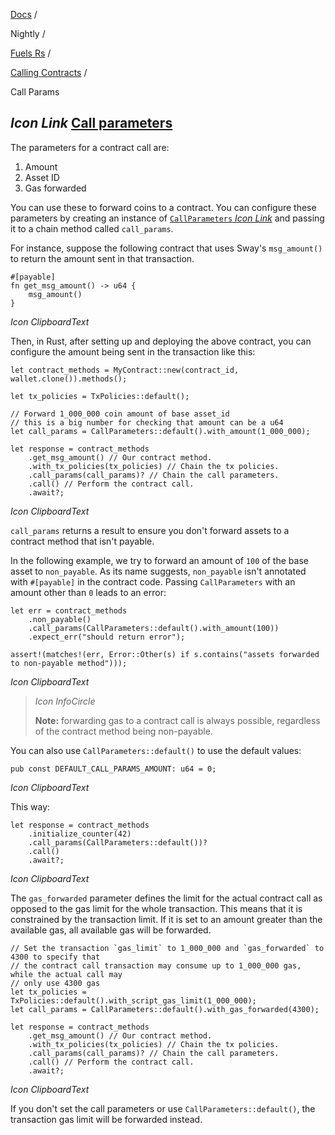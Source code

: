 [Docs](https://docs.fuel.network/) /

Nightly  /

[Fuels Rs](https://docs.fuel.network/docs/nightly/fuels-rs/) /

[Calling Contracts](https://docs.fuel.network/docs/nightly/fuels-rs/calling-contracts/) /

Call Params

## _Icon Link_ [Call parameters](https://docs.fuel.network/docs/nightly/fuels-rs/calling-contracts/call-params/\#call-parameters)

The parameters for a contract call are:

1. Amount
2. Asset ID
3. Gas forwarded

You can use these to forward coins to a contract. You can configure these parameters by creating an instance of [`CallParameters` _Icon Link_](https://docs.rs/fuels/latest/fuels/programs/calls/struct.CallParameters.html) and passing it to a chain method called `call_params`.

For instance, suppose the following contract that uses Sway's `msg_amount()` to return the amount sent in that transaction.

```fuel_Box fuel_Box-idXKMmm-css
#[payable]
fn get_msg_amount() -> u64 {
    msg_amount()
}
```

_Icon ClipboardText_

Then, in Rust, after setting up and deploying the above contract, you can configure the amount being sent in the transaction like this:

```fuel_Box fuel_Box-idXKMmm-css
let contract_methods = MyContract::new(contract_id, wallet.clone()).methods();

let tx_policies = TxPolicies::default();

// Forward 1_000_000 coin amount of base asset_id
// this is a big number for checking that amount can be a u64
let call_params = CallParameters::default().with_amount(1_000_000);

let response = contract_methods
    .get_msg_amount() // Our contract method.
    .with_tx_policies(tx_policies) // Chain the tx policies.
    .call_params(call_params)? // Chain the call parameters.
    .call() // Perform the contract call.
    .await?;
```

_Icon ClipboardText_

`call_params` returns a result to ensure you don't forward assets to a contract method that isn't payable.

In the following example, we try to forward an amount of `100` of the base asset to `non_payable`. As its name suggests, `non_payable` isn't annotated with `#[payable]` in the contract code. Passing `CallParameters` with an amount other than `0` leads to an error:

```fuel_Box fuel_Box-idXKMmm-css
let err = contract_methods
    .non_payable()
    .call_params(CallParameters::default().with_amount(100))
    .expect_err("should return error");

assert!(matches!(err, Error::Other(s) if s.contains("assets forwarded to non-payable method")));
```

_Icon ClipboardText_

> _Icon InfoCircle_
>
> **Note:** forwarding gas to a contract call is always possible, regardless of the contract method being non-payable.

You can also use `CallParameters::default()` to use the default values:

```fuel_Box fuel_Box-idXKMmm-css
pub const DEFAULT_CALL_PARAMS_AMOUNT: u64 = 0;
```

_Icon ClipboardText_

This way:

```fuel_Box fuel_Box-idXKMmm-css
let response = contract_methods
    .initialize_counter(42)
    .call_params(CallParameters::default())?
    .call()
    .await?;
```

_Icon ClipboardText_

The `gas_forwarded` parameter defines the limit for the actual contract call as opposed to the gas limit for the whole transaction. This means that it is constrained by the transaction limit. If it is set to an amount greater than the available gas, all available gas will be forwarded.

```fuel_Box fuel_Box-idXKMmm-css
// Set the transaction `gas_limit` to 1_000_000 and `gas_forwarded` to 4300 to specify that
// the contract call transaction may consume up to 1_000_000 gas, while the actual call may
// only use 4300 gas
let tx_policies = TxPolicies::default().with_script_gas_limit(1_000_000);
let call_params = CallParameters::default().with_gas_forwarded(4300);

let response = contract_methods
    .get_msg_amount() // Our contract method.
    .with_tx_policies(tx_policies) // Chain the tx policies.
    .call_params(call_params)? // Chain the call parameters.
    .call() // Perform the contract call.
    .await?;
```

_Icon ClipboardText_

If you don't set the call parameters or use `CallParameters::default()`, the transaction gas limit will be forwarded instead.
